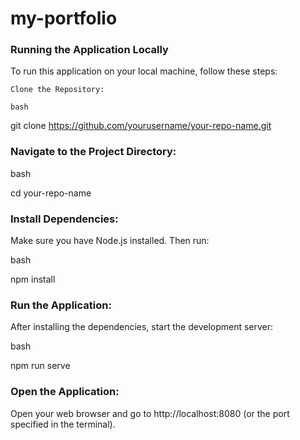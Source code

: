 # my-portfolio
### Running the Application Locally

To run this application on your local machine, follow these steps:

    Clone the Repository:

    bash

git clone https://github.com/yourusername/your-repo-name.git

### Navigate to the Project Directory:

bash

cd your-repo-name

### Install Dependencies:

Make sure you have Node.js installed. Then run:

bash

npm install

### Run the Application:

After installing the dependencies, start the development server:

bash

npm run serve

### Open the Application:

Open your web browser and go to http://localhost:8080 (or the port specified in the terminal).